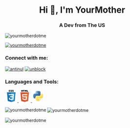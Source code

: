 <h1 align="center">Hi 👋, I'm YourMother</h1>
<h3 align="center">A Dev from The US</h3>

<p align="left"> <img src="https://komarev.com/ghpvc/?username=yourmotherdotme&label=Profile%20views&color=0e75b6&style=flat" alt="yourmotherdotme" /> </p>

<p align="left"> <a href="https://github.com/ryo-ma/github-profile-trophy"><img src="https://github-profile-trophy.vercel.app/?username=yourmotherdotme" alt="yourmotherdotme" /></a> </p>

<h3 align="left">Connect with me:</h3>
<p align="left">
<a href="https://www.youtube.com/c/UCxX4tSV2tHCdk6WV3xnUPwQ/" target="blank"><img align="center" src="https://raw.githubusercontent.com/rahuldkjain/github-profile-readme-generator/master/src/images/icons/Social/youtube.svg" alt="antinul" height="30" width="40" /></a>
<a href="https://discord.gg/unblock" target="blank"><img align="center" src="https://raw.githubusercontent.com/rahuldkjain/github-profile-readme-generator/master/src/images/icons/Social/discord.svg" alt="unblock" height="30" width="40" /></a>
</p>

<h3 align="left">Languages and Tools:</h3>
<p align="left"> <a href="https://www.w3schools.com/css/" target="_blank" rel="noreferrer"> <img src="https://raw.githubusercontent.com/devicons/devicon/master/icons/css3/css3-original-wordmark.svg" alt="css3" width="40" height="40"/> </a> <a href="https://www.w3.org/html/" target="_blank" rel="noreferrer"> <img src="https://raw.githubusercontent.com/devicons/devicon/master/icons/html5/html5-original-wordmark.svg" alt="html5" width="40" height="40"/> </a> <a href="https://www.python.org" target="_blank" rel="noreferrer"> <img src="https://raw.githubusercontent.com/devicons/devicon/master/icons/python/python-original.svg" alt="python" width="40" height="40"/> </a> </p>

<p><img align="left" src="https://github-readme-stats.vercel.app/api/top-langs?username=yourmotherdotme&show_icons=true&locale=en&layout=compact" alt="yourmotherdotme" /></p>

<p>&nbsp;<img align="center" src="https://github-readme-stats.vercel.app/api?username=yourmotherdotme&show_icons=true&locale=en" alt="yourmotherdotme" /></p>

<p><img align="center" src="https://github-readme-streak-stats.herokuapp.com/?user=yourmotherdotme&" alt="yourmotherdotme" /></p>
